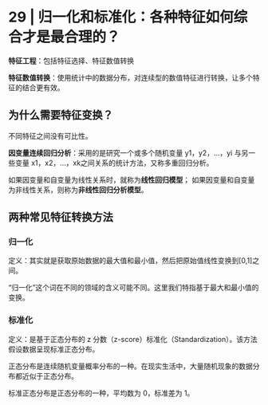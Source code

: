 # 29 | 归一化和标准化：各种特征如何综合才是最合理的？

**特征工程**：包括特征选择、特征数值转换

**特征数值转换**：使用统计中的数据分布，对连续型的数值特征进行转换，让多个特征的结合更有效。

## 为什么需要特征变换？

不同特征之间没有可比性。

**因变量连续回归分析**：采用的是研究一个或多个随机变量 y1​，y2​，…，yi​ 与另一些变量 x1​，x2​，…，xk​ 之间关系的统计方法，又称多重回归分析。

如果因变量和自变量为线性关系时，就称为**线性回归模型**；
如果因变量和自变量为非线性关系，则称为**非线性回归分析模型**。

## 两种常见特征转换方法

### 归一化

定义：其实就是获取原始数据的最大值和最小值，然后把原始值线性变换到[0,1]之间。

“归一化”这个词在不同的领域的含义可能不同。这里我们特指基于最大和最小值的变换。

### 标准化

定义：是基于正态分布的 z 分数（z-score）标准化（Standardization）。该方法假设数据呈现标准正态分布。

正态分布是连续随机变量概率分布的一种。在现实生活中，大量随机现象的数据分布都近似于正态分布。

标准正态分布是正态分布的一种，平均数为 0，标准差为 1。